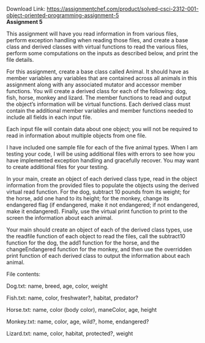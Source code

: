 Download Link: https://assignmentchef.com/product/solved-csci-2312-001-object-oriented-programming-assignment-5
<br>
<strong>Assignment 5</strong>

This assignment will have you read information in from various files, perform exception handling when reading those files, and create a base class and derived classes with virtual functions to read the various files, perform some computations on the inputs as described below, and print the file details.




For this assignment, create a base class called Animal.  It should have as member variables any variables that are contained across all animals in this assignment along with any associated mutator and accessor member functions.  You will create a derived class for each of the following: dog, fish, horse, monkey and lizard.  The member functions to read and output the object’s information will be virtual functions.  Each derived class must contain the additional member variables and member functions needed to include all fields in each input file.




Each input file will contain data about one object; you will not be required to read in information about multiple objects from one file.




I have included one sample file for each of the five animal types.  When I am testing your code, I will be using additional files with errors to see how you have implemented exception handling and gracefully recover.  You may want to create additional files for your testing.




In your main, create an object of each derived class type, read in the object information from the provided files to populate the objects using the derived virtual read function.  For the dog, subtract 10 pounds from its weight; for the horse, add one hand to its height; for the monkey, change its endangered flag (if endangered, make it not endangered; if not endangered, make it endangered).  Finally, use the virtual print function to print to the screen the information about each animal.




Your main should create an object of each of the derived class types, use the readfile function of each object to read the files, call the subtract10 function for the dog, the add1 function for the horse, and the changeEndangered function for the monkey, and then use the overridden print function of each derived class to output the information about each animal.










File contents:

Dog.txt: name, breed, age, color, weight

Fish.txt: name, color, freshwater?, habitat, predator?

Horse.txt: name, color (body color), maneColor, age, height

Monkey.txt: name, color,  age, wild?, home, endangered?

Lizard.txt: name, color, habitat, protected?, weight